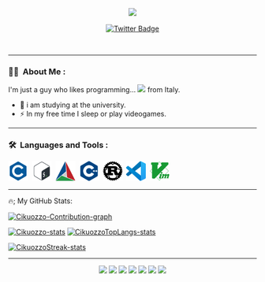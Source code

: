<div id="header" align="center">
  <img src="https://media.giphy.com/media/M9gbBd9nbDrOTu1Mqx/giphy.gif" width="100"/>
</div>
<div id="badges">
  <p align="center"><a href="https://twitter.com/Cikuozzo">
    <img src="https://img.shields.io/badge/Twitter-blue?style=for-the-badge&logo=twitter&logoColor=white" alt="Twitter Badge"/>
  </a></p>

<p align="center"><img src="https://komarev.com/ghpvc/?username=Cikuozzo&style=flat-square&color=blue" alt=""></p>

</div>

---

### :man_technologist: &nbsp;About Me :

I'm just a guy who likes programming... <img src="https://media.giphy.com/media/WUlplcMpOCEmTGBtBW/giphy.gif" width="30"> from Italy.

- 🔭 i am studying at the university.
- ⚡ In my free time I sleep or play videogames.

---

### 🛠 &nbsp;Languages and Tools :

<p>
<img src="https://github.com/devicons/devicon/blob/master/icons/c/c-plain.svg" title="C" alt="C" width="40" height="40"/>&nbsp;
<img src="https://github.com/devicons/devicon/blob/master/icons/bash/bash-original.svg" title="Bash" alt="Bash" width="40" height="40"/>&nbsp;
<img src="https://github.com/devicons/devicon/blob/master/icons/cmake/cmake-original.svg" title="CMake" alt="CMake" width="40" height="40"/>&nbsp;
<img src="https://github.com/devicons/devicon/blob/master/icons/cplusplus/cplusplus-plain.svg" title="CPlusPlus" alt="C++" width="40" height="40"/>&nbsp;
<img src="https://github.com/devicons/devicon/blob/master/icons/rust/rust-plain.svg" title="Rust" alt="Rust" width="40" height="40"/>&nbsp;
<img src="https://github.com/devicons/devicon/blob/master/icons/vscode/vscode-original.svg" title="VSCode" alt="VSCode " width="40" height="40"/>&nbsp;
<img src="https://github.com/devicons/devicon/blob/master/icons/vim/vim-plain.svg"  title="Vim" alt="Vim" width="40" height="40"/>&nbsp;
</p>

---

🔥; My GitHub Stats:

<a href="https://github.com/Cikuozzo/"><img src="https://github-readme-activity-graph.cyclic.app/graph?username=Cikuozzo&bg_color=0e1118&hide_border=true&custom_title=Contribution%20Graph&area=true&area_color=e73737&title_color=e73737&line=e73737&point=e73737&theme=high-contrast" width="800" alt="Cikuozzo-Contribution-graph"></a>

<a href="https://github.com/Cikuozzo/"><img src="https://github-readme-stats.vercel.app/api?username=Cikuozzo&show_icons=true&count_private=true&include_all_commits=true&theme=gruvbox&title_color=e73737&icon_color=e73737&border_color=0d1017&bg_color=0e1118" width="510" alt="Cikuozzo-stats"></a>
<a href="https://github.com/Cikuozzo/"><img src="https://github-readme-stats.vercel.app/api/top-langs/?username=Cikuozzo&layout=default&langs_count=7&theme=gruvbox&title_color=e73737&icon_color=e73737&border_color=0e1118&bg_color=0e1118" width="310" alt="CikuozzoTopLangs-stats"></a>

<a href="https://github.com/Cikuozzo/"><img src="https://github-readme-streak-stats.herokuapp.com/?user=Cikuozzo&theme=dark&ring=e73737&currStreakNum=ffffff&fire=eaa532&currStreakLabel=eaa532&hide_border=true&background=0E1118" width="540" alt="CikuozzoStreak-stats"></a>
</div>

---

<div align="center">
    <img src="https://forthebadge.com/images/badges/built-with-love.svg" />
    <img src="https://forthebadge.com/images/badges/built-by-developers.svg" />
    <img src="https://forthebadge.com/images/badges/0-percent-optimized.svg" />
    <img src="https://forthebadge.com/images/badges/contains-tasty-spaghetti-code.svg" />
    <img src="https://forthebadge.com/images/badges/open-source.svg">
    <img src="https://forthebadge.com/images/badges/not-a-bug-a-feature.svg">
    <img src="https://forthebadge.com/images/badges/powered-by-black-magic.svg" />
</div>


